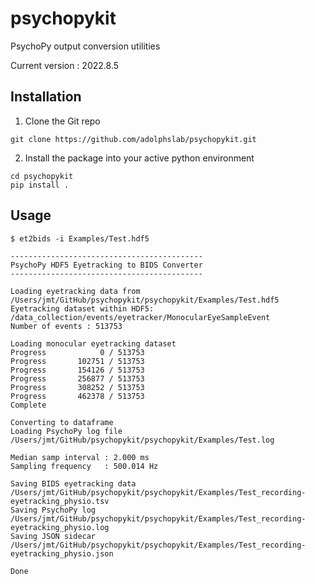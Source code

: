 # psychopykit
PsychoPy output conversion utilities  

Current version : 2022.8.5  

## Installation

1. Clone the Git repo  
```
git clone https://github.com/adolphslab/psychopykit.git
```

2. Install the package into your active python environment  
```
cd psychopykit
pip install .
```

## Usage
```
$ et2bids -i Examples/Test.hdf5

-------------------------------------------
PsychoPy HDF5 Eyetracking to BIDS Converter
-------------------------------------------

Loading eyetracking data from /Users/jmt/GitHub/psychopykit/psychopykit/Examples/Test.hdf5
Eyetracking dataset within HDF5: /data_collection/events/eyetracker/MonocularEyeSampleEvent
Number of events : 513753

Loading monocular eyetracking dataset
Progress            0 / 513753
Progress       102751 / 513753
Progress       154126 / 513753
Progress       256877 / 513753
Progress       308252 / 513753
Progress       462378 / 513753
Complete

Converting to dataframe
Loading PsychoPy log file /Users/jmt/GitHub/psychopykit/psychopykit/Examples/Test.log

Median samp interval : 2.000 ms
Sampling frequency   : 500.014 Hz

Saving BIDS eyetracking data /Users/jmt/GitHub/psychopykit/psychopykit/Examples/Test_recording-eyetracking_physio.tsv
Saving PsychoPy log /Users/jmt/GitHub/psychopykit/psychopykit/Examples/Test_recording-eyetracking_physio.log
Saving JSON sidecar /Users/jmt/GitHub/psychopykit/psychopykit/Examples/Test_recording-eyetracking_physio.json

Done
```